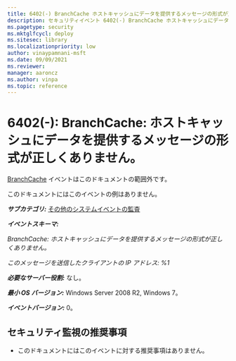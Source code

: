 ```yaml
---
title: 6402(-) BranchCache ホストキャッシュにデータを提供するメッセージの形式が正しくありません。
description: セキュリティイベント 6402(-) BranchCache ホストキャッシュにデータを提供するメッセージの形式が正しくありません について説明します。
ms.pagetype: security
ms.mktglfcycl: deploy
ms.sitesec: library
ms.localizationpriority: low
author: vinaypamnani-msft
ms.date: 09/09/2021
ms.reviewer: 
manager: aaroncz
ms.author: vinpa
ms.topic: reference
---
```


# 6402(-): BranchCache: ホストキャッシュにデータを提供するメッセージの形式が正しくありません。

[BranchCache](/previous-versions/windows/it-pro/windows-server-2012-R2-and-2012/jj127252(v=ws.11)) イベントはこのドキュメントの範囲外です。

このドキュメントにはこのイベントの例はありません。

***サブカテゴリ:***&nbsp;[その他のシステムイベントの監査](audit-other-system-events.md)

***イベントスキーマ:***

*BranchCache: ホストキャッシュにデータを提供するメッセージの形式が正しくありません。*

*このメッセージを送信したクライアントの IP アドレス: %1*

***必要なサーバー役割:*** なし。

***最小 OS バージョン:*** Windows Server 2008 R2, Windows 7。

***イベントバージョン:*** 0。

## セキュリティ監視の推奨事項

-   このドキュメントにはこのイベントに対する推奨事項はありません。
